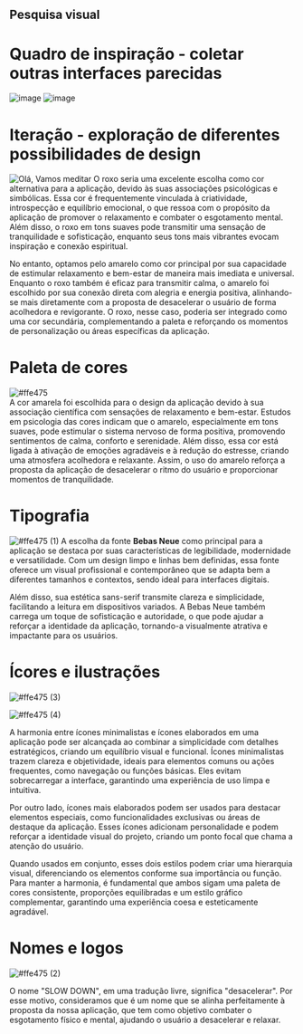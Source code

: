 ## Pesquisa visual

# Quadro de inspiração - coletar outras interfaces parecidas
   ![image](https://github.com/user-attachments/assets/9c348c73-4b1f-4fa4-8116-03e86177a671)
   ![image](https://github.com/user-attachments/assets/84b112cc-5d61-4369-92bd-5870da46e50e)


# Iteração - exploração de diferentes possibilidades de design
![Olá, Vamos meditar ](https://github.com/user-attachments/assets/46a55e6d-c037-4621-bb6b-e01d985b2930)
O roxo seria uma excelente escolha como cor alternativa para a aplicação, devido às suas associações psicológicas e simbólicas. Essa cor é frequentemente vinculada à criatividade, introspecção e equilíbrio emocional, o que ressoa com o propósito da aplicação de promover o relaxamento e combater o esgotamento mental. Além disso, o roxo em tons suaves pode transmitir uma sensação de tranquilidade e sofisticação, enquanto seus tons mais vibrantes evocam inspiração e conexão espiritual.  

No entanto, optamos pelo amarelo como cor principal por sua capacidade de estimular relaxamento e bem-estar de maneira mais imediata e universal. Enquanto o roxo também é eficaz para transmitir calma, o amarelo foi escolhido por sua conexão direta com alegria e energia positiva, alinhando-se mais diretamente com a proposta de desacelerar o usuário de forma acolhedora e revigorante. O roxo, nesse caso, poderia ser integrado como uma cor secundária, complementando a paleta e reforçando os momentos de personalização ou áreas específicas da aplicação.

#  Paleta de cores
![#ffe475](https://github.com/user-attachments/assets/3c01a54b-c615-434a-89b7-4d139d884b5f)   
A cor amarela foi escolhida para o design da aplicação devido à sua associação científica com sensações de relaxamento e bem-estar. Estudos em psicologia das cores indicam que o amarelo, especialmente em tons suaves, pode estimular o sistema nervoso de forma positiva, promovendo sentimentos de calma, conforto e serenidade. Além disso, essa cor está ligada à ativação de emoções agradáveis e à redução do estresse, criando uma atmosfera acolhedora e relaxante. Assim, o uso do amarelo reforça a proposta da aplicação de desacelerar o ritmo do usuário e proporcionar momentos de tranquilidade.
#  Tipografia
![#ffe475 (1)](https://github.com/user-attachments/assets/f6034001-e088-4557-96b3-5542841c2ca0)
A escolha da fonte **Bebas Neue** como principal para a aplicação se destaca por suas características de legibilidade, modernidade e versatilidade. Com um design limpo e linhas bem definidas, essa fonte oferece um visual profissional e contemporâneo que se adapta bem a diferentes tamanhos e contextos, sendo ideal para interfaces digitais. 

Além disso, sua estética sans-serif transmite clareza e simplicidade, facilitando a leitura em dispositivos variados. A Bebas Neue também carrega um toque de sofisticação e autoridade, o que pode ajudar a reforçar a identidade da aplicação, tornando-a visualmente atrativa e impactante para os usuários.

# Ícores e ilustrações
![#ffe475 (3)](https://github.com/user-attachments/assets/4b79adb3-3135-4619-9e1d-d16c93bffc07)

![#ffe475 (4)](https://github.com/user-attachments/assets/e717573c-bbed-4949-b4d3-c65bbee2fc99)

A harmonia entre ícones minimalistas e ícones elaborados em uma aplicação pode ser alcançada ao combinar a simplicidade com detalhes estratégicos, criando um equilíbrio visual e funcional. Ícones minimalistas trazem clareza e objetividade, ideais para elementos comuns ou ações frequentes, como navegação ou funções básicas. Eles evitam sobrecarregar a interface, garantindo uma experiência de uso limpa e intuitiva.  

Por outro lado, ícones mais elaborados podem ser usados para destacar elementos especiais, como funcionalidades exclusivas ou áreas de destaque da aplicação. Esses ícones adicionam personalidade e podem reforçar a identidade visual do projeto, criando um ponto focal que chama a atenção do usuário.  

Quando usados em conjunto, esses dois estilos podem criar uma hierarquia visual, diferenciando os elementos conforme sua importância ou função. Para manter a harmonia, é fundamental que ambos sigam uma paleta de cores consistente, proporções equilibradas e um estilo gráfico complementar, garantindo uma experiência coesa e esteticamente agradável.

# Nomes e logos
![#ffe475 (2)](https://github.com/user-attachments/assets/694259c5-e618-4697-9693-b31a2c6d29ef)

O nome "SLOW DOWN", em uma tradução livre, significa "desacelerar". Por esse motivo, consideramos que é um nome que se alinha perfeitamente à proposta da nossa aplicação, que tem como objetivo combater o esgotamento físico e mental, ajudando o usuário a desacelerar e relaxar.
